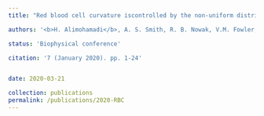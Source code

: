 ```yaml
---
title: "Red blood cell curvature iscontrolled by the non-uniform distribution of myosin-mediated forces and membrane Tension"

authors: '<b>H. Alimohamadi</b>, A. S. Smith, R. B. Nowak, V.M. Fowler, and P. Rangamani'

status: 'Biophysical conference'

citation: '7 (January 2020). pp. 1-24'


date: 2020-03-21

collection: publications
permalink: /publications/2020-RBC
---
```

